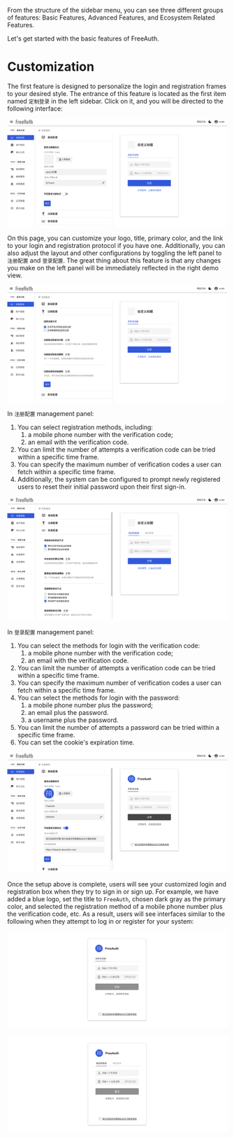 From the structure of the sidebar menu, you can see three different groups of features: Basic Features, Advanced Features, and Ecosystem Related Features.

Let's get started with the basic features of FreeAuth.

# Customization

The first feature is designed to personalize the login and registration frames to your desired style. The entrance of this feature is located as the first item named `定制登录` in the left sidebar. Click on it, and you will be directed to the following interface:

![FreeAuth Login Customization - Basic Settings](/assets/manual/customization-basic.png)

On this page, you can customize your logo, title, primary color, and the link to your login and registration protocol if you have one. Additionally, you can also adjust the layout and other configurations by toggling the left panel to `注册配置` and `登录配置`. The great thing about this feature is that any changes you make on the left panel will be immediately reflected in the right demo view.

![FreeAuth Login Customization - Registration Settings](/assets/manual/customization-registration.png)

In `注册配置` management panel:

1. You can select registration methods, including:
    1. a mobile phone number with the verification code;
    2. an email with the verification code.
2. You can limit the number of attempts a verification code can be tried within a specific time frame.
3. You can specify the maximum number of verification codes a user can fetch within a specific time frame.
4. Additionally, the system can be configured to prompt newly registered users to reset their initial password upon their first sign-in.

![FreeAuth Login Customization - Login Settings](/assets/manual/customization-login.png)

In `登录配置` management panel:

1. You can select the methods for login with the verification code:
    1. a mobile phone number with the verification code;
    2. an email with the verification code.
2. You can limit the number of attempts a verification code can be tried within a specific time frame.
3. You can specify the maximum number of verification codes a user can fetch within a specific time frame.
4. You can select the methods for login with the password:
    1. a mobile phone number plus the password;
    2. an email plus the password.
    3. a username plus the password.
5. You can limit the number of attempts a password can be tried within a specific time frame.
6. You can set the cookie's expiration time.

![FreeAuth Login Customization - Example](/assets/manual/customization-example.png)

Once the setup above is complete, users will see your customized login and registration box when they try to sign in or sign up. For example, we have added a blue logo, set the title to `FreeAuth`, chosen dark gray as the primary color, and selected the registration method of a mobile phone number plus the verification code, etc. As a result, users will see interfaces similar to the following when they attempt to log in or register for your system:

![FreeAuth Login Customization - Customized Registration](/assets/manual/customized-registration-frame.png)

![FreeAuth Login Customization - Customized Login](/assets/manual/customized-login-frame.png)
